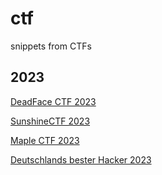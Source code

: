 # ctf
snippets from CTFs

## 2023

[DeadFace CTF 2023](DeadFace%20CTF%202023)

[SunshineCTF 2023](SunshineCTF%202023)

[Maple CTF 2023](maplectf23)

[Deutschlands bester Hacker 2023](dbh-2023)
